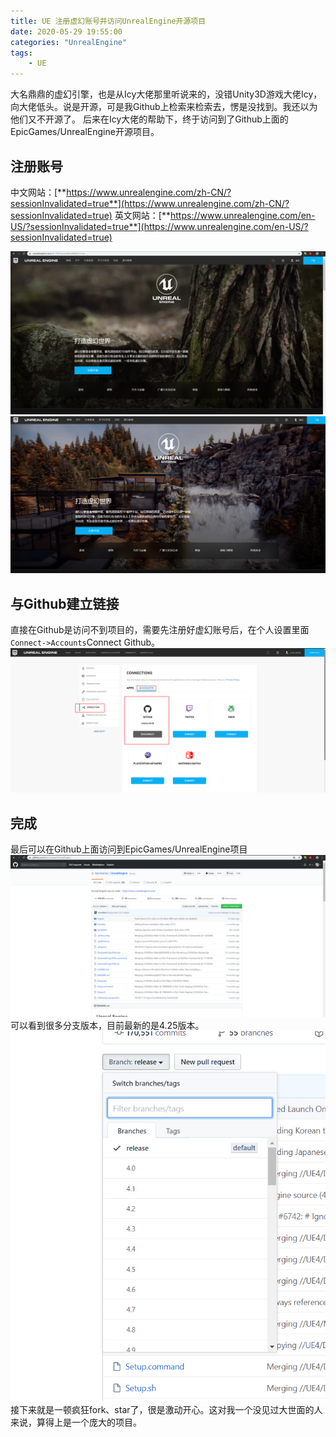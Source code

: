```yaml
---
title: UE 注册虚幻账号并访问UnrealEngine开源项目
date: 2020-05-29 19:55:00
categories: "UnrealEngine"
tags:
	- UE
---
```

大名鼎鼎的虚幻引擎，也是从Icy大佬那里听说来的，没错Unity3D游戏大佬Icy，向大佬低头。说是开源，可是我Github上检索来检索去，愣是没找到。我还以为他们又不开源了。
后来在Icy大佬的帮助下，终于访问到了Github上面的EpicGames/UnrealEngine开源项目。
<!-- more -->
## 注册账号
中文网站：[**https://www.unrealengine.com/zh-CN/?sessionInvalidated=true**](https://www.unrealengine.com/zh-CN/?sessionInvalidated=true)
英文网站：[**https://www.unrealengine.com/en-US/?sessionInvalidated=true**](https://www.unrealengine.com/en-US/?sessionInvalidated=true)

<img src="../image/ue/account/home.png">

<img src="../image/ue/account/home1.png">

## 与Github建立链接
直接在Github是访问不到项目的，需要先注册好虚幻账号后，在个人设置里面`Connect->Accounts`Connect Github。
<img src="../image/ue/account/connections.png">

## 完成
最后可以在Github上面访问到EpicGames/UnrealEngine项目
<img src="../image/ue/account/github.png">
可以看到很多分支版本，目前最新的是4.25版本。
<img src="../image/ue/account/branch.png">
接下来就是一顿疯狂fork、star了，很是激动开心。这对我一个没见过大世面的人来说，算得上是一个庞大的项目。


